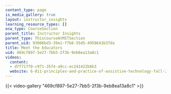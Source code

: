 ```yaml
---
content_type: page
is_media_gallery: true
layout: instructor_insights
learning_resource_types: []
ocw_type: CourseSection
parent_title: Instructor Insights
parent_type: ThisCourseAtMITSection
parent_uid: 93006bd3-39e1-f7b8-55d5-4958641b37da
title: Meet the Educators
uid: 469cf897-5e27-7bb5-2f3b-9eb8ea13a8c1
videos:
  content:
  - d7f717f0-c971-35f4-a9cc-ec241422b6b3
  website: 6-811-principles-and-practice-of-assistive-technology-fall-2014
---
```



{{< video-gallery "469cf897-5e27-7bb5-2f3b-9eb8ea13a8c1" >}}

